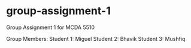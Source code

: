 # group-assignment-1
Group Assignment 1 for MCDA 5510


Group Members:
Student 1: Miguel
Student 2: Bhavik
Student 3: Mushfiq
